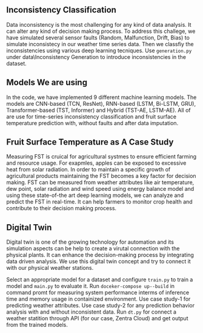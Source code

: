 ## Inconsistency Classification
Data inconsistency is the most challenging for any kind of data analysis. It can alter any kind of decision making process. To address this challege, we have simulated several sensor faults (Random, Malfunction, Drift, Bias) to simulate inconsistecy in our weather time series data. Then we classfiy the inconsistencies using various deep learning tecniques. Use `generation.py` under data\Inconsistency Generation to introduce inconsistencies in the dataset.


## Models We are using
In the code, we have implemented 9 different machine learning models. The models are CNN-based (TCN, ResNet), RNN-based (LSTM, Bi-LSTM, GRU), Transformer-based (TST, Informer) and Hybrid (TST-AE, LSTM-AE). All of are use for time-series inconsistency classification and fruit surface temperature prediction with, without faults and after data imputation. 

## Fruit Surface Temperature as A Case Study
Measuring FST is cruical for agricultural systmes to ensure efficient farming and resource usage. For exapmles, apples can be exposed to excessive heat from solar radiation. In order to maintain a specific growth of agricultural products maintaining the FST becomes a key factor for decision making. FST can be measured from weather attributes like air temperature, dew point, solar radiation and wind speed using energy balance model and using these state-of-the art deep learning models, we can analyze and predict the FST in real-time. It can help farmers to monitor crop health and contribute to their decision making process.

## Digital Twin
Digital twin is one of the growing technology for automation and its simulation aspects can be help to create a virutal connection with the physical plants. It can enhance the decision-making process by integrating data driven analysis. We use this digital twin concept and try to connect it with our physical weather stations.

Select an appropriate model for a dataset and configure `train.py` to train a model and `main.py` to evaluate it.
Run `doceker-compose up--build` in command promt for measuring system performance interms of inference time and memory usage in containized environment.
Use case study-1 for predicting weather attributes.
Use case study-2 for any prediction behavior analysis with and without inconsistent data.
Run `dt.py` for connect a weather statition through API (for our case, Zentra Cloud) and get output from the trained models. 
